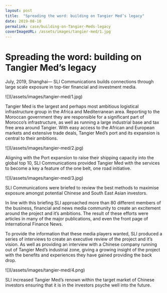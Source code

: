 ```yaml
---
layout: post
title:  "Spreading the word: building on Tangier Med’s legacy"
date: 2019-08-10
permalink: case/building-on-Tangier-Meds-legacy
coverImageURL: /assets/images/tangier-med/1.jpg
---
```

<h1>Spreading the word: building on Tangier Med’s legacy</h1>
<p>
July, 2019, Shanghai— SLI Communications builds connections through large scale exposure in top-tier financial and investment media.
</p>
![](/assets/images/tangier-med/1.jpg)
<p>
Tangier Med is the largest and perhaps most ambitious logistical infrastructure group in the Africa and Mediterranean area. Reporting to the Moroccan government they are responsible for a significant part of Morocco’s infrastructure, as well as running a large industrial base and tax free area around Tangier. With easy access to the African and European markets and extensive trade deals, Tangier Med’s port and its expansion is central to their ambitions.
</p>
![](/assets/images/tangier-med/2.jpg)
<p>
Aligning with the Port expansion to raise their shipping capacity into the global top 10, SLI Communications provided Tangier Med with the services to become a key a feature of the one belt, one road initiative.
</p>
![](/assets/images/tangier-med/3.jpg)
<p>
SLI Communications were briefed to review the best methods to maximise exposure amongst potential Chinese and South East Asian investors.
</p>
<p>
In line with this briefing SLI approached more than 80 different members of the business, financial and news media community to create an excitement around the project and it’s ambitions. The result of these efforts were articles in many of the major publications, and even the front page of International Finance News.
</p>
<p>
To provide the information that these media players wanted, SLI produced a series of interviews to create an executive review of the project and it’s vision. As well as providing an interview with a Chinese company running out of Tangier Med’s industrial zone, giving a growing insight of the project with the benefits and experiences they have gained providing the back drop.
</p>
![](/assets/images/tangier-med/4.png)
<p>
SLI increased Tangier Med’s renown within the target market of Chinese investors ensuring that it is in the investors psyche well into the future.
</p>
